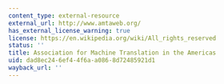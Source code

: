 ```yaml
---
content_type: external-resource
external_url: http://www.amtaweb.org/
has_external_license_warning: true
license: https://en.wikipedia.org/wiki/All_rights_reserved
status: ''
title: Association for Machine Translation in the Americas
uid: dad8ec24-6ef4-4f6a-a086-8d72485921d1
wayback_url: ''
---
```

